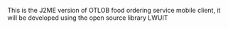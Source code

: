 This is the J2ME version of OTLOB food ordering service mobile client, it will be developed using the open source library LWUIT